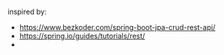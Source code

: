 inspired by: 
  - https://www.bezkoder.com/spring-boot-jpa-crud-rest-api/
  - https://spring.io/guides/tutorials/rest/
  - 
